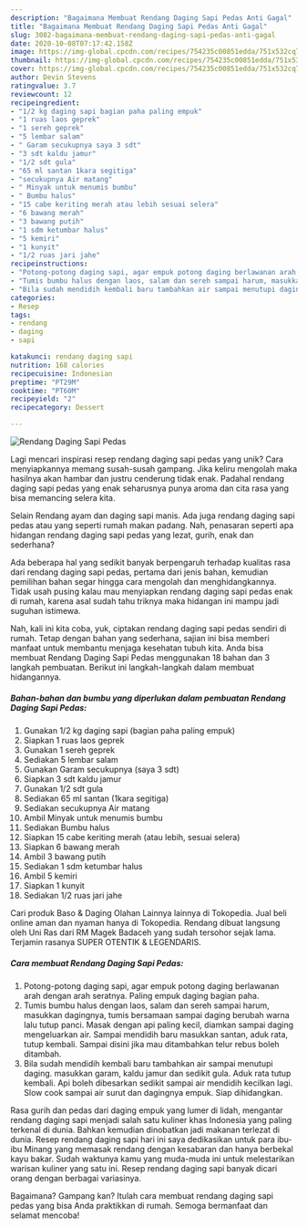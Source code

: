 ```yaml
---
description: "Bagaimana Membuat Rendang Daging Sapi Pedas Anti Gagal"
title: "Bagaimana Membuat Rendang Daging Sapi Pedas Anti Gagal"
slug: 3082-bagaimana-membuat-rendang-daging-sapi-pedas-anti-gagal
date: 2020-10-08T07:17:42.158Z
image: https://img-global.cpcdn.com/recipes/754235c00851edda/751x532cq70/rendang-daging-sapi-pedas-foto-resep-utama.jpg
thumbnail: https://img-global.cpcdn.com/recipes/754235c00851edda/751x532cq70/rendang-daging-sapi-pedas-foto-resep-utama.jpg
cover: https://img-global.cpcdn.com/recipes/754235c00851edda/751x532cq70/rendang-daging-sapi-pedas-foto-resep-utama.jpg
author: Devin Stevens
ratingvalue: 3.7
reviewcount: 12
recipeingredient:
- "1/2 kg daging sapi bagian paha paling empuk"
- "1 ruas laos geprek"
- "1 sereh geprek"
- "5 lembar salam"
- " Garam secukupnya saya 3 sdt"
- "3 sdt kaldu jamur"
- "1/2 sdt gula"
- "65 ml santan 1kara segitiga"
- "secukupnya Air matang"
- " Minyak untuk menumis bumbu"
- " Bumbu halus"
- "15 cabe keriting merah atau lebih sesuai selera"
- "6 bawang merah"
- "3 bawang putih"
- "1 sdm ketumbar halus"
- "5 kemiri"
- "1 kunyit"
- "1/2 ruas jari jahe"
recipeinstructions:
- "Potong-potong daging sapi, agar empuk potong daging berlawanan arah dengan arah seratnya. Paling empuk daging bagian paha."
- "Tumis bumbu halus dengan laos, salam dan sereh sampai harum, masukkan dagingnya, tumis bersamaan sampai daging berubah warna lalu tutup panci. Masak dengan api paling kecil, diamkan sampai daging mengeluarkan air. Sampai mendidih baru masukkan santan, aduk rata, tutup kembali. Sampai disini jika mau ditambahkan telur rebus boleh ditambah."
- "Bila sudah mendidih kembali baru tambahkan air sampai menutupi daging. masukkan garam, kaldu jamur dan sedikit gula. Aduk rata tutup kembali. Api boleh dibesarkan sedikit sampai air mendidih kecilkan lagi. Slow cook sampai air surut dan dagingnya empuk. Siap dihidangkan."
categories:
- Resep
tags:
- rendang
- daging
- sapi

katakunci: rendang daging sapi 
nutrition: 168 calories
recipecuisine: Indonesian
preptime: "PT29M"
cooktime: "PT60M"
recipeyield: "2"
recipecategory: Dessert

---
```



![Rendang Daging Sapi Pedas](https://img-global.cpcdn.com/recipes/754235c00851edda/751x532cq70/rendang-daging-sapi-pedas-foto-resep-utama.jpg)

Lagi mencari inspirasi resep rendang daging sapi pedas yang unik? Cara menyiapkannya memang susah-susah gampang. Jika keliru mengolah maka hasilnya akan hambar dan justru cenderung tidak enak. Padahal rendang daging sapi pedas yang enak seharusnya punya aroma dan cita rasa yang bisa memancing selera kita.

Selain Rendang ayam dan daging sapi manis. Ada juga rendang daging sapi pedas atau yang seperti rumah makan padang. Nah, penasaran seperti apa hidangan rendang daging sapi pedas yang lezat, gurih, enak dan sederhana?

Ada beberapa hal yang sedikit banyak berpengaruh terhadap kualitas rasa dari rendang daging sapi pedas, pertama dari jenis bahan, kemudian pemilihan bahan segar hingga cara mengolah dan menghidangkannya. Tidak usah pusing kalau mau menyiapkan rendang daging sapi pedas enak di rumah, karena asal sudah tahu triknya maka hidangan ini mampu jadi suguhan istimewa.


Nah, kali ini kita coba, yuk, ciptakan rendang daging sapi pedas sendiri di rumah. Tetap dengan bahan yang sederhana, sajian ini bisa memberi manfaat untuk membantu menjaga kesehatan tubuh kita. Anda bisa membuat Rendang Daging Sapi Pedas menggunakan 18 bahan dan 3 langkah pembuatan. Berikut ini langkah-langkah dalam membuat hidangannya.

<!--inarticleads1-->

##### Bahan-bahan dan bumbu yang diperlukan dalam pembuatan Rendang Daging Sapi Pedas:

1. Gunakan 1/2 kg daging sapi (bagian paha paling empuk)
1. Siapkan 1 ruas laos geprek
1. Gunakan 1 sereh geprek
1. Sediakan 5 lembar salam
1. Gunakan  Garam secukupnya (saya 3 sdt)
1. Siapkan 3 sdt kaldu jamur
1. Gunakan 1/2 sdt gula
1. Sediakan 65 ml santan (1kara segitiga)
1. Sediakan secukupnya Air matang
1. Ambil  Minyak untuk menumis bumbu
1. Sediakan  Bumbu halus
1. Siapkan 15 cabe keriting merah (atau lebih, sesuai selera)
1. Siapkan 6 bawang merah
1. Ambil 3 bawang putih
1. Sediakan 1 sdm ketumbar halus
1. Ambil 5 kemiri
1. Siapkan 1 kunyit
1. Sediakan 1/2 ruas jari jahe


Cari produk Baso &amp; Daging Olahan Lainnya lainnya di Tokopedia. Jual beli online aman dan nyaman hanya di Tokopedia. Rendang dibuat langsung oleh Uni Ras dari RM Magek Badaceh yang sudah tersohor sejak lama. Terjamin rasanya SUPER OTENTIK &amp; LEGENDARIS. 

<!--inarticleads2-->

##### Cara membuat Rendang Daging Sapi Pedas:

1. Potong-potong daging sapi, agar empuk potong daging berlawanan arah dengan arah seratnya. Paling empuk daging bagian paha.
1. Tumis bumbu halus dengan laos, salam dan sereh sampai harum, masukkan dagingnya, tumis bersamaan sampai daging berubah warna lalu tutup panci. Masak dengan api paling kecil, diamkan sampai daging mengeluarkan air. Sampai mendidih baru masukkan santan, aduk rata, tutup kembali. Sampai disini jika mau ditambahkan telur rebus boleh ditambah.
1. Bila sudah mendidih kembali baru tambahkan air sampai menutupi daging. masukkan garam, kaldu jamur dan sedikit gula. Aduk rata tutup kembali. Api boleh dibesarkan sedikit sampai air mendidih kecilkan lagi. Slow cook sampai air surut dan dagingnya empuk. Siap dihidangkan.


Rasa gurih dan pedas dari daging empuk yang lumer di lidah, mengantar rendang daging sapi menjadi salah satu kuliner khas Indonesia yang paling terkenal di dunia. Bahkan kemudian dinobatkan jadi makanan terlezat di dunia. Resep rendang daging sapi hari ini saya dedikasikan untuk para ibu-ibu Minang yang memasak rendang dengan kesabaran dan hanya berbekal kayu bakar. Sudah waktunya kamu yang muda-muda ini untuk melestarikan warisan kuliner yang satu ini. Resep rendang daging sapi banyak dicari orang dengan berbagai variasinya. 

Bagaimana? Gampang kan? Itulah cara membuat rendang daging sapi pedas yang bisa Anda praktikkan di rumah. Semoga bermanfaat dan selamat mencoba!
